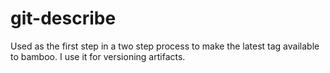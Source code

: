 # git-describe
Used as the first step in a two step process to make the latest tag available to bamboo. I use it for versioning artifacts.
